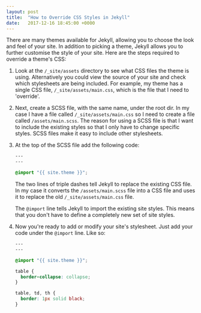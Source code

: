 ```yaml
---
layout: post
title:  "How to Override CSS Styles in Jekyll"
date:   2017-12-16 18:45:00 +0000
---
```


There are many themes available for Jekyll, allowing you to choose the look and feel of your site. In addition to picking a theme, Jekyll allows you to further customise the style of your site. Here are the steps required to override a theme's CSS:

1. Look at the `/_site/assets` directory to see what CSS files the theme is using. Alternatively you could view the source of your site and check which stylesheets are being included. For example, my theme has a single CSS file, `/_site/assets/main.css`, which is the file that I need to 'override'.

2. Next, create a SCSS file, with the same name, under the root dir. In my case I have a file called `/_site/assets/main.css` so I need to create a file called `/assets/main.scss`. The reason for using a SCSS file is that I want to include the existing styles so that I only have to change specific styles. SCSS files make it easy to include other stylesheets.

3. At the top of the SCSS file add the following code:

    ```css
    ---
    ---

    @import "{{ site.theme }}";
    ```

    The two lines of triple dashes tell Jekyll to replace the existing CSS file. In my case it converts the `/assets/main.scss` file into a CSS file and uses it to replace the old `/_site/assets/main.css` file.

    The `@import` line tells Jekyll to import the existing site styles. This means that you don't have to define a completely new set of site styles.

4. Now you're ready to add or modify your site's stylesheet. Just add your code under the `@import` line. Like so:

    ```css
    ---
    ---

    @import "{{ site.theme }}";

    table {
      border-collapse: collapse;
    }

    table, td, th {
      border: 1px solid black;
    }
    ```
